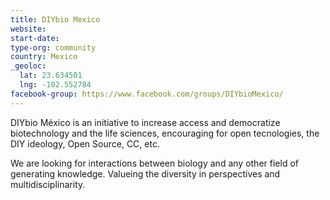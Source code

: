 ```yaml
---
title: DIYbio Mexico
website:
start-date:
type-org: community
country: Mexico
_geoloc:
  lat: 23.634501
  lng: -102.552784
facebook-group: https://www.facebook.com/groups/DIYbioMexico/
---
```


DIYbio México is an initiative to increase access and democratize biotechnology and the life sciences, encouraging for open tecnologies, the DIY ideology, Open Source, CC, etc.

We are looking for interactions between biology and any other field of generating knowledge. Valueing the diversity in perspectives and multidisciplinarity.
